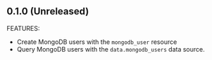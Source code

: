 <!--
SPDX-FileCopyrightText: 2023 Risk.Ident GmbH <contact@riskident.com>

SPDX-License-Identifier: CC-BY-4.0
-->

## 0.1.0 (Unreleased)

FEATURES:

- Create MongoDB users with the `mongodb_user` resource
- Query MongoDB users with the `data.mongodb_users` data source.
